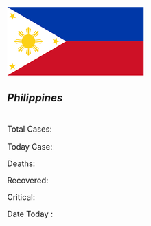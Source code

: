 <html lang="en">

<head>
  <!-- Required meta tags -->
  <meta charset="utf-8">
  <meta name="viewport" content="width=device-width, initial-scale=1, shrink-to-fit=no">

  <!-- Bootstrap CSS -->
  <link rel="stylesheet" href="https://maxcdn.bootstrapcdn.com/bootstrap/4.0.0/css/bootstrap.min.css"
    integrity="sha384-Gn5384xqQ1aoWXA+058RXPxPg6fy4IWvTNh0E263XmFcJlSAwiGgFAW/dAiS6JXm" crossorigin="anonymous">

  <title>Hello, world!</title>
</head>
<style>
.card-title{
  font-size:24px;
}
.card-text{
  font-size:18px;
}
#numberCount{
  font-size:26px;
}
</style>
<body>
  <div class="container-fluid">
    <div class="row">
      <div class="col-md-4">
        <div class="card">
          <img class="card-img-top" src="download.png" alt="Card image cap">
          <div class="card-body">
            <h5 class="card-title">Philippines</h5>
            <p class="card-text">Total Cases: <span id="numberCount"></span></p>
            <p class="card-text">Today Case: <span id="todayCaseCount"></span></p>
            <p class="card-text">Deaths: <span id="deathsCount"></span></p>
            <p class="card-text">Recovered: <span id="recoveredCount"></span></p>
            <p class="card-text">Critical: <span id="criticalCount"></span></p>
            <p class="card-text">Date Today : <span id="dateToday"></span></p>
          </div>
        </div>
      </div>
    </div>
  </div>
  <!-- Optional JavaScript -->
  <!-- jQuery first, then Popper.js, then Bootstrap JS -->
  <script
  src="https://code.jquery.com/jquery-3.4.1.min.js"
  integrity="sha256-CSXorXvZcTkaix6Yvo6HppcZGetbYMGWSFlBw8HfCJo="
  crossorigin="anonymous"></script>
  <script src="https://cdnjs.cloudflare.com/ajax/libs/popper.js/1.12.9/umd/popper.min.js"
    integrity="sha384-ApNbgh9B+Y1QKtv3Rn7W3mgPxhU9K/ScQsAP7hUibX39j7fakFPskvXusvfa0b4Q" crossorigin="anonymous">
  </script>
  <script src="https://maxcdn.bootstrapcdn.com/bootstrap/4.0.0/js/bootstrap.min.js"
    integrity="sha384-JZR6Spejh4U02d8jOt6vLEHfe/JQGiRRSQQxSfFWpi1MquVdAyjUar5+76PVCmYl" crossorigin="anonymous">
  </script>
  <script>
    $(document).ready(function(){
      $.get( "https://coronavirus-19-api.herokuapp.com/countries/Philippines", function( data ) {
        $( "#numberCount" ).html( data.cases); 
        $("#todayCaseCount").html(data.todayCases);
        $("#deathsCount").html(data.deaths)
        $("#recoveredCount").html(data.recovered)
        $("#criticalCount").html(data.critical);
      }); 

      var today = new Date();
      var dd = String(today.getDate()).padStart(2, '0');
      var mm = String(today.getMonth() + 1).padStart(2, '0'); 
      var yyyy = today.getFullYear();

      today = mm + '/' + dd + '/' + yyyy;
      $("#dateToday").html(today);     

    }); 
  </script>
</body>

</html>